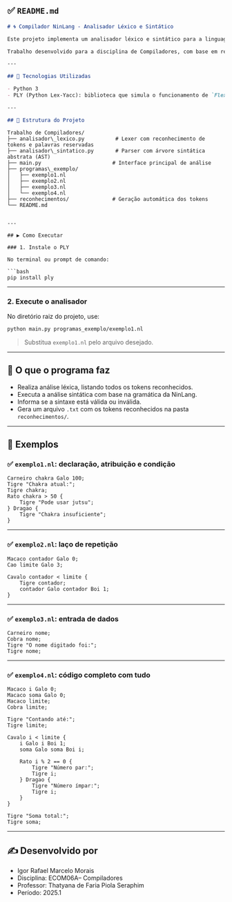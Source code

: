 

## ✅ `README.md`

```markdown
# 🌀 Compilador NinLang - Analisador Léxico e Sintático

Este projeto implementa um analisador léxico e sintático para a linguagem fictícia **NinLang**, inspirada nos selos de mão do universo Naruto.

Trabalho desenvolvido para a disciplina de Compiladores, com base em regras gramaticais e exemplos práticos.

---

## 🔧 Tecnologias Utilizadas

- Python 3
- PLY (Python Lex-Yacc): biblioteca que simula o funcionamento de `Flex` e `Bison`.

---

## 📁 Estrutura do Projeto

```

```
Trabalho de Compiladores/
├── analisador\_lexico.py          # Lexer com reconhecimento de tokens e palavras reservadas
├── analisador\_sintatico.py       # Parser com árvore sintática abstrata (AST)
├── main.py                       # Interface principal de análise
├── programas\_exemplo/
│   ├── exemplo1.nl
│   ├── exemplo2.nl
│   ├── exemplo3.nl
│   └── exemplo4.nl
├── reconhecimentos/              # Geração automática dos tokens
└── README.md
```

````

---

## ▶️ Como Executar

### 1. Instale o PLY

No terminal ou prompt de comando:

```bash
pip install ply
````

---

### 2. Execute o analisador

No diretório raiz do projeto, use:

```bash
python main.py programas_exemplo/exemplo1.nl
```

> Substitua `exemplo1.nl` pelo arquivo desejado.

---

## 📌 O que o programa faz

* Realiza análise léxica, listando todos os tokens reconhecidos.
* Executa a análise sintática com base na gramática da NinLang.
* Informa se a sintaxe está válida ou inválida.
* Gera um arquivo `.txt` com os tokens reconhecidos na pasta `reconhecimentos/`.

---

## 🧪 Exemplos

### ✅ `exemplo1.nl`: declaração, atribuição e condição

```ninlang
Carneiro chakra Galo 100;
Tigre "Chakra atual:";
Tigre chakra;
Rato chakra > 50 {
    Tigre "Pode usar jutsu";
} Dragao {
    Tigre "Chakra insuficiente";
}
```

---

### ✅ `exemplo2.nl`: laço de repetição

```ninlang
Macaco contador Galo 0;
Cao limite Galo 3;

Cavalo contador < limite {
    Tigre contador;
    contador Galo contador Boi 1;
}
```

---

### ✅ `exemplo3.nl`: entrada de dados

```ninlang
Carneiro nome;
Cobra nome;
Tigre "O nome digitado foi:";
Tigre nome;
```

---

### ✅ `exemplo4.nl`: código completo com tudo

```ninlang
Macaco i Galo 0;
Macaco soma Galo 0;
Macaco limite;
Cobra limite;

Tigre "Contando até:";
Tigre limite;

Cavalo i < limite {
    i Galo i Boi 1;
    soma Galo soma Boi i;

    Rato i % 2 == 0 {
        Tigre "Número par:";
        Tigre i;
    } Dragao {
        Tigre "Número ímpar:";
        Tigre i;
    }
}

Tigre "Soma total:";
Tigre soma;
```

---

## ✍️ Desenvolvido por

* Igor Rafael Marcelo Morais
* Disciplina: ECOM06A– Compiladores
* Professor: Thatyana de Faria Piola Seraphim
* Período: 2025.1

```

